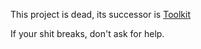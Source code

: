 This project is dead, its successor is [Toolkit](https://github.com/Stapleton/Toolkit)

If your shit breaks, don't ask for help.

